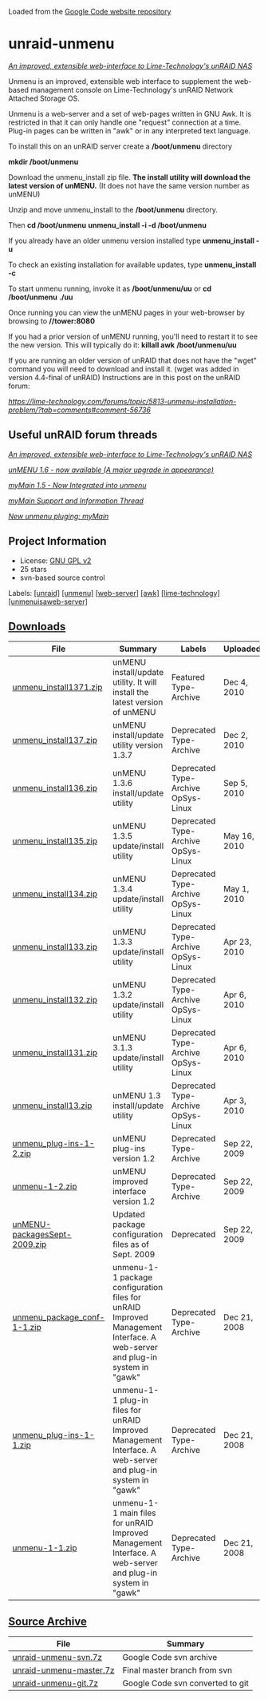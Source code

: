 
Loaded from the [Google Code website repository](https://code.google.com/archive/p/unraid-unmenu/)

# unraid-unmenu

   *[An improved, extensible web-interface to Lime-Technology's unRAID NAS](https://lime-technology.com/forums/topic/2521-an-improved-unraid-web-interface-extensible-and-easy-to-install/)*

Unmenu is an improved, extensible web interface to supplement the web-based management console on Lime-Technology's unRAID Network Attached Storage OS.

Unmenu is a web-server and a set of web-pages written in GNU Awk. It is restricted in that it can only handle one "request" connection at a time. Plug-in pages can be written in "awk" or in any interpreted text language.

To install this on an unRAID server create a **/boot/unmenu** directory

**mkdir /boot/unmenu**

Download the unmenu_install zip file. **The install utility will download the latest version of unMENU.** (It does not have the same version number as unMENU)

Unzip and move unmenu_install to the **/boot/unmenu** directory.

Then
**cd /boot/unmenu**
**unmenu_install -i -d /boot/unmenu**

If you already have an older unmenu version installed type
**unmenu_install -u**

To check an existing installation for available updates, type
**unmenu_install -c**

To start unmenu running, invoke it as
**/boot/unmenu/uu**
or
**cd /boot/unmenu**
**./uu**

Once running you can view the unMENU pages in your web-browser by browsing to
**//tower:8080**

If you had a prior version of unMENU running, you'll need to restart it to see the new version.
This will typically do it:
**killall awk**
**/boot/unmenu/uu**

If you are running an older version of unRAID that does not have the "wget" command you will need to download and install it. (wget was added in version 4.4-final of unRAID)
Instructions are in this post on the unRAID forum:

   *https://lime-technology.com/forums/topic/5813-unmenu-installation-problem/?tab=comments#comment-56736*

## Useful unRAID forum threads

   *[An improved, extensible web-interface to Lime-Technology's unRAID NAS](https://lime-technology.com/forums/topic/2521-an-improved-unraid-web-interface-extensible-and-easy-to-install/)*

   *[unMENU 1.6 - now available (A major upgrade in appearance)](https://lime-technology.com/forums/topic/25692-unmenu-16-now-available-a-major-upgrade-in-appearance/)*

   *[myMain 1.5 - Now Integrated into unmenu](https://lime-technology.com/forums/topic/8765-mymain-15-now-integrated-into-unmenu/)*

   *[myMain Support and Information Thread](https://lime-technology.com/forums/topic/31237-mymain-support-and-information-thread/)*

   *[New unmenu pluging: myMain](https://lime-technology.com/forums/topic/2628-new-unmenu-pluging-mymain/)*

## Project Information

 - License: [GNU GPL v2](http://www.gnu.org/licenses/old-licenses/gpl-2.0.html)
 - 25 stars
 - svn-based source control

Labels: [[unraid]](https://code.google.com/archive/search?q=domain:code.google.com%20label:unraid)  [[unmenu]](https://code.google.com/archive/search?q=domain:code.google.com%20label:unmenu)  [[web-server]](https://code.google.com/archive/search?q=domain:code.google.com%20label:web-server)  [[awk]](https://code.google.com/archive/search?q=domain:code.google.com%20label:awk)  [[lime-technology]](https://code.google.com/archive/search?q=domain:code.google.com%20label:lime-technology)  [[unmenuisaweb-server]](https://code.google.com/archive/search?q=domain:code.google.com%20label:unmenuisaweb-server)

## [Downloads](./downloads/)

**File** | **Summary** | **Labels** | **Uploaded** | **Size**
-------- | ----------- | ---------- | ------------ | --------
[unmenu_install1371.zip](./downloads/unmenu_install1371.zip) | unMENU install/update utility. It will install the latest version of unMENU | Featured Type-Archive | Dec 4, 2010 | 3.77KB
[unmenu_install137.zip](./downloads/unmenu_install137.zip) | unMENU install/update utility version 1.3.7 | Deprecated  Type-Archive | Dec 2, 2010 | 3.67KB
[unmenu_install136.zip](./downloads/unmenu_install136.zip) | unMENU 1.3.6 install/update utility | Deprecated  Type-Archive  OpSys-Linux | Sep 5, 2010 | 3.54KB
[unmenu_install135.zip](./downloads/unmenu_install135.zip) | unMENU 1.3.5 update/install utility | Deprecated  Type-Archive  OpSys-Linux | May 16, 2010 | 3.08KB
[unmenu_install134.zip](./downloads/unmenu_install134.zip) | unMENU 1.3.4 update/install utility | Deprecated  Type-Archive  OpSys-Linux | May 1, 2010 | 3.06KB
[unmenu_install133.zip](./downloads/unmenu_install133.zip) | unMENU 1.3.3 update/install utility | Deprecated  Type-Archive  OpSys-Linux | Apr 23, 2010 | 2.74KB
[unmenu_install132.zip](./downloads/unmenu_install132.zip) | unMENU 1.3.2 update/install utility | Deprecated  Type-Archive  OpSys-Linux | Apr 6, 2010 | 2.54KB
[unmenu_install131.zip](./downloads/unmenu_install131.zip) | unMENU 3.1.3 update/install utility | Deprecated  Type-Archive  OpSys-Linux | Apr 6, 2010 | 2.5KB
[unmenu_install13.zip](./downloads/unmenu_install13.zip) | unMENU 1.3 install/update utility | Deprecated  Type-Archive  OpSys-Linux | Apr 3, 2010 | 2.43KB
[unmenu_plug-ins-1-2.zip](./downloads/unmenu_plug-ins-1-2.zip) | unMENU plug-ins version 1.2 | Deprecated  Type-Archive | Sep 22, 2009 | 82.25KB
[unmenu-1-2.zip](./downloads/unmenu-1-2.zip) | unMENU improved interface version 1.2 | Deprecated  Type-Archive | Sep 22, 2009 | 23.46KB
[unMENU-packagesSept-2009.zip](./downloads/unMENU-packagesSept-2009.zip) | Updated package configuration files as of Sept. 2009 | Deprecated | Sep 22, 2009 | 12.36KB
[unmenu_package_conf-1-1.zip](./downloads/unmenu_package_conf-1-1.zip) | unmenu-1-1 package configuration files for unRAID Improved Management Interface. A web-server and plug-in system in "gawk" | Deprecated  Type-Archive | Dec 21, 2008 | 6.41KB
[unmenu_plug-ins-1-1.zip](./downloads/unmenu_plug-ins-1-1.zip) | unmenu-1-1 plug-in files for unRAID Improved Management Interface. A web-server and plug-in system in "gawk" | Deprecated  Type-Archive | Dec 21, 2008 | 60.34KB
[unmenu-1-1.zip](./downloads/unmenu-1-1.zip) | unmenu-1-1 main files for unRAID Improved Management Interface. A web-server and plug-in system in "gawk" | Deprecated  Type-Archive | Dec 21, 2008 | 23.04KB

## [Source Archive](./archive/)

**File** | **Summary**
-------- | -----------
[unraid-unmenu-svn.7z](./archive/unraid-unmenu-svn.7z) | Google Code svn archive
[unraid-unmenu-master.7z](./archive/unraid-unmenu-master.7z) | Final master branch from svn
[unraid-unmenu-git.7z](./archive/unraid-unmenu-git.7z) | Google Code svn converted to git

